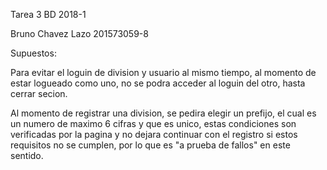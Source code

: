Tarea 3 BD 2018-1

Bruno Chavez Lazo
201573059-8

Supuestos:

Para evitar el loguin de division y usuario al mismo tiempo, 
al momento de estar logueado como uno, 
no se podra acceder al loguin del otro, hasta cerrar secion.

Al momento de registrar una division, 
se pedira elegir un prefijo, 
el cual es un numero de maximo 6 cifras y que es unico, 
estas condiciones son verificadas por la pagina y 
no dejara continuar con el registro si estos 
requisitos no se cumplen, por lo que
es "a prueba de fallos" en este sentido.
